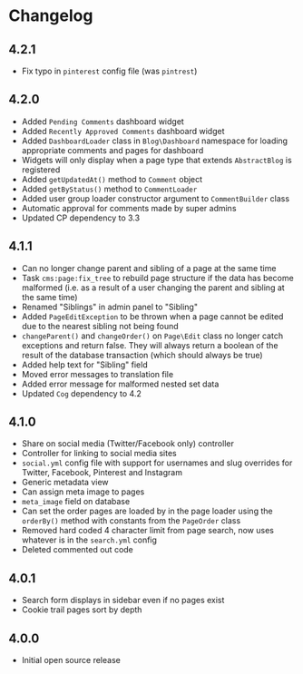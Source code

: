 # Changelog

## 4.2.1

- Fix typo in `pinterest` config file (was `pintrest`)

## 4.2.0

- Added `Pending Comments` dashboard widget
- Added `Recently Approved Comments` dashboard widget
- Added `DashboardLoader` class in `Blog\Dashboard` namespace for loading appropriate comments and pages for dashboard
- Widgets will only display when a page type that extends `AbstractBlog` is registered
- Added `getUpdatedAt()` method to `Comment` object
- Added `getByStatus()` method to `CommentLoader`
- Added user group loader constructor argument to `CommentBuilder` class
- Automatic approval for comments made by super admins
- Updated CP dependency to 3.3

## 4.1.1

- Can no longer change parent and sibling of a page at the same time
- Task `cms:page:fix_tree` to rebuild page structure if the data has become malformed (i.e. as a result of a user changing the parent and sibling at the same time)
- Renamed "Siblings" in admin panel to "Sibling"
- Added `PageEditException` to be thrown when a page cannot be edited due to the nearest sibling not being found
- `changeParent()` and `changeOrder()` on `Page\Edit` class no longer catch exceptions and return false. They will always return a boolean of the result of the database transaction (which should always be true)
- Added help text for "Sibling" field
- Moved error messages to translation file
- Added error message for malformed nested set data
- Updated `Cog` dependency to 4.2

## 4.1.0

- Share on social media (Twitter/Facebook only) controller
- Controller for linking to social media sites
- `social.yml` config file with support for usernames and slug overrides for Twitter, Facebook, Pinterest and Instagram
- Generic metadata view
- Can assign meta image to pages
- `meta_image` field on database
- Can set the order pages are loaded by in the page loader using the `orderBy()` method with constants from the `PageOrder` class
- Removed hard coded 4 character limit from page search, now uses whatever is in the `search.yml` config
- Deleted commented out code

## 4.0.1

- Search form displays in sidebar even if no pages exist
- Cookie trail pages sort by depth

## 4.0.0

- Initial open source release
